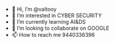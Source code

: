 - 👋 Hi, I’m @valtooy
- 👀 I’m interested in CYBER SECURITY
- 🌱 I’m currently learning AI&DS
- 💞️ I’m looking to collaborate on GOOGLE
- 📫 How to reach me 9440336396

<!---
valtooy/valtooy is a ✨ special ✨ repository because its `README.md` (this file) appears on your GitHub profile.
You can click the Preview link to take a look at your changes.
--->
